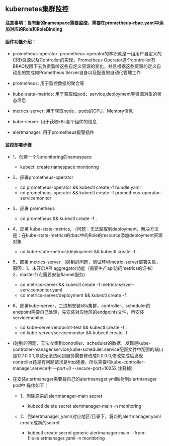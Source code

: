 ## kubernetes集群监控

#### 注意事项：当有新的namespace需要监控，需要在prometheus-rbac.yaml中添加对应的Role和RoleBinding

#### 组件功能介绍：

* prometheus-operator: prometheus-operator的本职就是一组用户自定义的CRD资源以及Controller的实现，Prometheus Operator这个controller有BRAC权限下去负责监听这些自定义资源的变化，并且根据这些资源的定义自动化的完成如Prometheus Server自身以及配置的自动化管理工作

* prometheus: 用于监控数据的聚合等

* kube-state-metrics: 用于获取如pod，service,deployment等资源对象的状态信息

* metrics-server: 用于获取node，pods的CPU，Memory信息

* kube-server: 用于获取k8s各个组件的信息

* alertmanager: 用于prometheus报警插件

#### 监控部署步骤

* 1、创建一个叫monitoring的namespace
  * kubectl create namespace monitoring

* 2、部署prometheus-operator
  * cd prometheus-operator && kubectl create -f bundle.yaml
  * cd prometheus-operator && kubectl create -f prometheus-operator-servicemonitor

* 3、部署 prometheus
  * cd prometheus && kubectl create -f .

* 4、部署 kube-state-metrics, （问题：无法获取到deployment，解决方法是：在kube-state-metrics的rbac中的Role的resource添加deployment资源对象
  * cd kube-state-metrics/deployment && kubectl create -f .

* 5、部署 metrics-server （碰到的问题，测试环境metric-server部署失败，原因：1、未开启API aggregator功能（需要生产api访问metrics的证书） 2、master节点需要安装flannel服务)
  * cd metrics-server && kubectl create -f metrics-server-servicemonitor.yaml
  * cd metrics-server/deployment && kubectl create -f .

* 6、部署kube-server，二进制安装k8s集群，controller、scheduler的endpoint需要自己处理，先安装对应地区的endpoints文件，再安装servicemonitor
  * cd kube-server/endpoint-test && kubectl create -f .
  * cd kube-server/servicemonitor && kubectl create -f .

* (碰到的问题，无法收集到controller、scheduler的数据，发现是kube-controller-manager.service,kube-scheduler.service配置文件中配置的端口是127.0.0.1,导致无法访问到服务需要修改成0.0.0.0,修改完成后发现 controller还是有问题请求是http连接，所以需要将kube-controller-manager.service中 --port=0 --secure-port=10252 注释掉)

* 在安装alertmanager需要将自己的alertmanager.yml映射到alertmanager pod中 操作如下：
  * 1、删除原来的alertmanager-main secret
    * kubectl delete secret alertmanager-main -n monitoring

  * 2、到alertmanager_yaml/对应地区/目录下，将新的alertmanager.yaml create成新的secret  
    * kubectl create secret generic alertmanager-main --from-file=alertmanager.yaml -n monitoring

